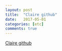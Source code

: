 ```yaml
---
layout: post
title:  "Claire github"
date:   2017-05-01
categories: [etc]
comments: true
---
```


[Claire github](https://github.com/claire0130)
